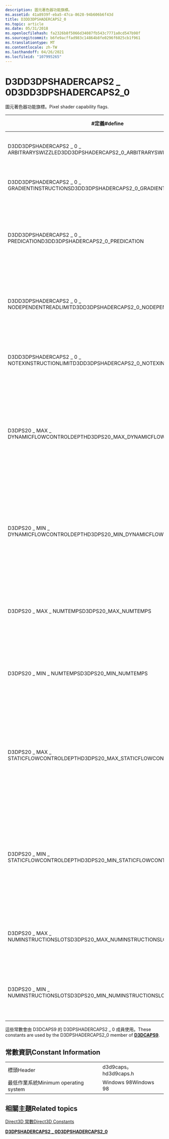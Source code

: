 ```yaml
---
description: 圖元著色器功能旗標。
ms.assetid: 41a8939f-eba5-47ca-8628-94b606b6f43d
title: D3DD3DPSHADERCAPS2_0
ms.topic: article
ms.date: 05/31/2018
ms.openlocfilehash: fa2326b8f5066d34087fb543c7771a0cd547b98f
ms.sourcegitcommit: b6fe9acffad983c14864b8fe0296f6025cb1f961
ms.translationtype: MT
ms.contentlocale: zh-TW
ms.lasthandoff: 04/26/2021
ms.locfileid: "107995265"
---
```

# <a name="d3dd3dpshadercaps2_0"></a><span data-ttu-id="90335-103">D3DD3DPSHADERCAPS2 \_ 0</span><span class="sxs-lookup"><span data-stu-id="90335-103">D3DD3DPSHADERCAPS2\_0</span></span>

<span data-ttu-id="90335-104">圖元著色器功能旗標。</span><span class="sxs-lookup"><span data-stu-id="90335-104">Pixel shader capability flags.</span></span>



| <span data-ttu-id="90335-105">\#定義</span><span class="sxs-lookup"><span data-stu-id="90335-105">\#define</span></span>                                     | <span data-ttu-id="90335-106">值</span><span class="sxs-lookup"><span data-stu-id="90335-106">Value</span></span>          | <span data-ttu-id="90335-107">描述</span><span class="sxs-lookup"><span data-stu-id="90335-107">Description</span></span>                                                                                                                                                                                                       |
|----------------------------------------------|----------------|-------------------------------------------------------------------------------------------------------------------------------------------------------------------------------------------------------------------|
| <span data-ttu-id="90335-108">D3DD3DPSHADERCAPS2 \_ 0 \_ ARBITRARYSWIZZLE</span><span class="sxs-lookup"><span data-stu-id="90335-108">D3DD3DPSHADERCAPS2\_0\_ARBITRARYSWIZZLE</span></span>      | <span data-ttu-id="90335-109"> (1 << 0) </span><span class="sxs-lookup"><span data-stu-id="90335-109">(1 << 0)</span></span> | <span data-ttu-id="90335-110">支援任意 swizzling。</span><span class="sxs-lookup"><span data-stu-id="90335-110">Arbitrary swizzling is supported.</span></span>                                                                                                                                                                                 |
| <span data-ttu-id="90335-111">D3DD3DPSHADERCAPS2 \_ 0 \_ GRADIENTINSTRUCTIONS</span><span class="sxs-lookup"><span data-stu-id="90335-111">D3DD3DPSHADERCAPS2\_0\_GRADIENTINSTRUCTIONS</span></span>  | <span data-ttu-id="90335-112"> (1 << 1) </span><span class="sxs-lookup"><span data-stu-id="90335-112">(1 << 1)</span></span> | <span data-ttu-id="90335-113">支援漸層指令。</span><span class="sxs-lookup"><span data-stu-id="90335-113">Gradient instructions are supported.</span></span>                                                                                                                                                                              |
| <span data-ttu-id="90335-114">D3DD3DPSHADERCAPS2 \_ 0 \_ PREDICATION</span><span class="sxs-lookup"><span data-stu-id="90335-114">D3DD3DPSHADERCAPS2\_0\_PREDICATION</span></span>           | <span data-ttu-id="90335-115"> (1 << 2) </span><span class="sxs-lookup"><span data-stu-id="90335-115">(1 << 2)</span></span> | <span data-ttu-id="90335-116">支援指令 predication。</span><span class="sxs-lookup"><span data-stu-id="90335-116">Instruction predication is supported.</span></span> <span data-ttu-id="90335-117">請參閱 [setp \_ 的複合-ps](../direct3dhlsl/setp-comp---ps.md)。</span><span class="sxs-lookup"><span data-stu-id="90335-117">See [setp\_comp - ps](../direct3dhlsl/setp-comp---ps.md).</span></span>                                                                                                                         |
| <span data-ttu-id="90335-118">D3DD3DPSHADERCAPS2 \_ 0 \_ NODEPENDENTREADLIMIT</span><span class="sxs-lookup"><span data-stu-id="90335-118">D3DD3DPSHADERCAPS2\_0\_NODEPENDENTREADLIMIT</span></span>  | <span data-ttu-id="90335-119"> (1 << 3) </span><span class="sxs-lookup"><span data-stu-id="90335-119">(1 << 3)</span></span> | <span data-ttu-id="90335-120">每個指令的相依讀取數目沒有任何限制。</span><span class="sxs-lookup"><span data-stu-id="90335-120">There is no limit on the number of dependent reads per instruction.</span></span>                                                                                                                                               |
| <span data-ttu-id="90335-121">D3DD3DPSHADERCAPS2 \_ 0 \_ NOTEXINSTRUCTIONLIMIT</span><span class="sxs-lookup"><span data-stu-id="90335-121">D3DD3DPSHADERCAPS2\_0\_NOTEXINSTRUCTIONLIMIT</span></span> | <span data-ttu-id="90335-122"> (1 << 4) </span><span class="sxs-lookup"><span data-stu-id="90335-122">(1 << 4)</span></span> | <span data-ttu-id="90335-123">Tex 指令數目沒有任何限制。</span><span class="sxs-lookup"><span data-stu-id="90335-123">There is no limit on the number of tex instructions.</span></span>                                                                                                                                                              |
| <span data-ttu-id="90335-124">D3DPS20 \_ MAX \_ DYNAMICFLOWCONTROLDEPTH</span><span class="sxs-lookup"><span data-stu-id="90335-124">D3DPS20\_MAX\_DYNAMICFLOWCONTROLDEPTH</span></span>        | <span data-ttu-id="90335-125">24</span><span class="sxs-lookup"><span data-stu-id="90335-125">24</span></span>             | <span data-ttu-id="90335-126">動態流程式控制制指令的最大層級 (break、breakc、ifc) 。</span><span class="sxs-lookup"><span data-stu-id="90335-126">The maximum level of nesting of dynamic flow control instructions (break, breakc, ifc).</span></span>                                                                                                                           |
| <span data-ttu-id="90335-127">D3DPS20 \_ MIN \_ DYNAMICFLOWCONTROLDEPTH</span><span class="sxs-lookup"><span data-stu-id="90335-127">D3DPS20\_MIN\_DYNAMICFLOWCONTROLDEPTH</span></span>        | <span data-ttu-id="90335-128">0</span><span class="sxs-lookup"><span data-stu-id="90335-128">0</span></span>              | <span data-ttu-id="90335-129">動態流程式控制制指令的最小層級 (break、breakc、ifc) 。</span><span class="sxs-lookup"><span data-stu-id="90335-129">The minimum level of nesting of dynamic flow control instructions (break, breakc, ifc).</span></span>                                                                                                                           |
| <span data-ttu-id="90335-130">D3DPS20 \_ MAX \_ NUMTEMPS</span><span class="sxs-lookup"><span data-stu-id="90335-130">D3DPS20\_MAX\_NUMTEMPS</span></span>                       | <span data-ttu-id="90335-131">32</span><span class="sxs-lookup"><span data-stu-id="90335-131">32</span></span>             | <span data-ttu-id="90335-132">驅動程式最多可支援此許多暫存註冊。</span><span class="sxs-lookup"><span data-stu-id="90335-132">The driver will support at most this many temporary register.</span></span>                                                                                                                                                     |
| <span data-ttu-id="90335-133">D3DPS20 \_ MIN \_ NUMTEMPS</span><span class="sxs-lookup"><span data-stu-id="90335-133">D3DPS20\_MIN\_NUMTEMPS</span></span>                       | <span data-ttu-id="90335-134">12</span><span class="sxs-lookup"><span data-stu-id="90335-134">12</span></span>             | <span data-ttu-id="90335-135">驅動程式至少會支援這個許多暫存註冊。</span><span class="sxs-lookup"><span data-stu-id="90335-135">The driver will support at least this many temporary register.</span></span>                                                                                                                                                    |
| <span data-ttu-id="90335-136">D3DPS20 \_ MAX \_ STATICFLOWCONTROLDEPTH</span><span class="sxs-lookup"><span data-stu-id="90335-136">D3DPS20\_MAX\_STATICFLOWCONTROLDEPTH</span></span>         | <span data-ttu-id="90335-137">4</span><span class="sxs-lookup"><span data-stu-id="90335-137">4</span></span>              | <span data-ttu-id="90335-138">迴圈的最大深度[： vs](../direct3dhlsl/loop---vs.md) / [rep-](../direct3dhlsl/rep---vs.md) vs 和[call-](../direct3dhlsl/call---vs.md)vs / [callnz bool-vs](../direct3dhlsl/callnz-bool---vs.md)指令。</span><span class="sxs-lookup"><span data-stu-id="90335-138">The maximum depth of nesting of the [loop - vs](../direct3dhlsl/loop---vs.md)/[rep - vs](../direct3dhlsl/rep---vs.md) and [call - vs](../direct3dhlsl/call---vs.md)/[callnz bool - vs](../direct3dhlsl/callnz-bool---vs.md) instructions.</span></span> |
| <span data-ttu-id="90335-139">D3DPS20 \_ MIN \_ STATICFLOWCONTROLDEPTH</span><span class="sxs-lookup"><span data-stu-id="90335-139">D3DPS20\_MIN\_STATICFLOWCONTROLDEPTH</span></span>         | <span data-ttu-id="90335-140">1</span><span class="sxs-lookup"><span data-stu-id="90335-140">1</span></span>              | <span data-ttu-id="90335-141">迴圈的最小深度[-vs](../direct3dhlsl/loop---vs.md) / [rep-](../direct3dhlsl/rep---vs.md) vs 和[call-](../direct3dhlsl/call---vs.md)vs / [callnz bool-vs](../direct3dhlsl/callnz-bool---vs.md)指令。</span><span class="sxs-lookup"><span data-stu-id="90335-141">The minimum depth of nesting of the [loop - vs](../direct3dhlsl/loop---vs.md)/[rep - vs](../direct3dhlsl/rep---vs.md) and [call - vs](../direct3dhlsl/call---vs.md)/[callnz bool - vs](../direct3dhlsl/callnz-bool---vs.md) instructions.</span></span> |
| <span data-ttu-id="90335-142">D3DPS20 \_ MAX \_ NUMINSTRUCTIONSLOTS</span><span class="sxs-lookup"><span data-stu-id="90335-142">D3DPS20\_MAX\_NUMINSTRUCTIONSLOTS</span></span>            | <span data-ttu-id="90335-143">512</span><span class="sxs-lookup"><span data-stu-id="90335-143">512</span></span>            | <span data-ttu-id="90335-144">驅動程式最多可支援此許多指示。</span><span class="sxs-lookup"><span data-stu-id="90335-144">The driver will support at most this many instructions.</span></span>                                                                                                                                                           |
| <span data-ttu-id="90335-145">D3DPS20 \_ MIN \_ NUMINSTRUCTIONSLOTS</span><span class="sxs-lookup"><span data-stu-id="90335-145">D3DPS20\_MIN\_NUMINSTRUCTIONSLOTS</span></span>            | <span data-ttu-id="90335-146">96</span><span class="sxs-lookup"><span data-stu-id="90335-146">96</span></span>             | <span data-ttu-id="90335-147">驅動程式至少會支援此許多指示。</span><span class="sxs-lookup"><span data-stu-id="90335-147">The driver will support at least this many instructions.</span></span>                                                                                                                                                          |



 

<span data-ttu-id="90335-148">這些常數會由 D3DCAPS9 的 D3DPSHADERCAPS2 \_ 0 成員使用[](/windows/desktop/api/D3D9Caps/ns-d3d9caps-d3dcaps9)。</span><span class="sxs-lookup"><span data-stu-id="90335-148">These constants are used by the D3DPSHADERCAPS2\_0 member of [**D3DCAPS9**](/windows/desktop/api/D3D9Caps/ns-d3d9caps-d3dcaps9).</span></span>

## <a name="constant-information"></a><span data-ttu-id="90335-149">常數資訊</span><span class="sxs-lookup"><span data-stu-id="90335-149">Constant Information</span></span>



|                          |            |
|--------------------------|------------|
| <span data-ttu-id="90335-150">標頭</span><span class="sxs-lookup"><span data-stu-id="90335-150">Header</span></span>                   | <span data-ttu-id="90335-151">d3d9caps。h</span><span class="sxs-lookup"><span data-stu-id="90335-151">d3d9caps.h</span></span> |
| <span data-ttu-id="90335-152">最低作業系統</span><span class="sxs-lookup"><span data-stu-id="90335-152">Minimum operating system</span></span> | <span data-ttu-id="90335-153">Windows 98</span><span class="sxs-lookup"><span data-stu-id="90335-153">Windows 98</span></span> |



 

## <a name="related-topics"></a><span data-ttu-id="90335-154">相關主題</span><span class="sxs-lookup"><span data-stu-id="90335-154">Related topics</span></span>

<dl> <dt>

[<span data-ttu-id="90335-155">Direct3D 常數</span><span class="sxs-lookup"><span data-stu-id="90335-155">Direct3D Constants</span></span>](dx9-graphics-reference-d3d-constants.md)
</dt> <dt>

[<span data-ttu-id="90335-156">**D3DPSHADERCAPS2 \_ 0**</span><span class="sxs-lookup"><span data-stu-id="90335-156">**D3DPSHADERCAPS2\_0**</span></span>](/windows/desktop/api/D3D9Caps/ns-d3d9caps-d3dpshadercaps2_0)
</dt> </dl>

 

 
